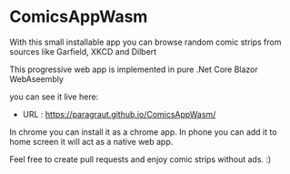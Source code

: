 # ComicsAppWasm

With this small installable app you can browse random comic strips from sources like Garfield, XKCD and Dilbert

This progressive web app is implemented in pure .Net Core Blazor WebAseembly

you can see it live here: <br/>
* URL : https://paragraut.github.io/ComicsAppWasm/

In chrome you can install it as a chrome app. In phone you can add it to home screen it will act as a native web app.

Feel free to create pull requests and enjoy comic strips without ads. :)

